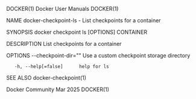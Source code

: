 DOCKER(1)							      Docker User Manuals							     DOCKER(1)

NAME
       docker-checkpoint-ls - List checkpoints for a container

SYNOPSIS
       docker checkpoint ls [OPTIONS] CONTAINER

DESCRIPTION
       List checkpoints for a container

OPTIONS
       --checkpoint-dir=""	Use a custom checkpoint storage directory

       -h, --help[=false]      help for ls

SEE ALSO
       docker-checkpoint(1)

Docker Community							   Mar 2025								     DOCKER(1)
